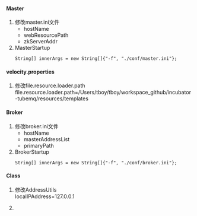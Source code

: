 #### Master
   1. 修改master.ini文件
      - hostName
      - webResourcePath
      - zkServerAddr
   2. MasterStartup
      ```
      String[] innerArgs = new String[]{"-f", "./conf/master.ini"};
      ```


#### velocity.properties
   1. 修改file.resource.loader.path
   file.resource.loader.path=/Users/tboy/tboy/workspace_github/incubator-tubemq/resources/templates
          
      
#### Broker
   1. 修改broker.ini文件
      - hostName
      - masterAddressList
      - primaryPath
   2. BrokerStartup
      ```
      String[] innerArgs = new String[]{"-f", "./conf/broker.ini"};
      ```         

 #### Class
   1. 修改AddressUtils      
      localIPAddress=127.0.0.1
   
   2.    
   
